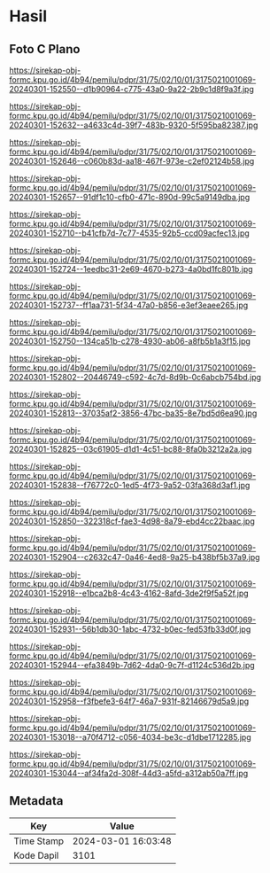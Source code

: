 # Hasil

## Foto C Plano

https://sirekap-obj-formc.kpu.go.id/4b94/pemilu/pdpr/31/75/02/10/01/3175021001069-20240301-152550--d1b90964-c775-43a0-9a22-2b9c1d8f9a3f.jpg

https://sirekap-obj-formc.kpu.go.id/4b94/pemilu/pdpr/31/75/02/10/01/3175021001069-20240301-152632--a4633c4d-39f7-483b-9320-5f595ba82387.jpg

https://sirekap-obj-formc.kpu.go.id/4b94/pemilu/pdpr/31/75/02/10/01/3175021001069-20240301-152646--c060b83d-aa18-467f-973e-c2ef02124b58.jpg

https://sirekap-obj-formc.kpu.go.id/4b94/pemilu/pdpr/31/75/02/10/01/3175021001069-20240301-152657--91df1c10-cfb0-471c-890d-99c5a9149dba.jpg

https://sirekap-obj-formc.kpu.go.id/4b94/pemilu/pdpr/31/75/02/10/01/3175021001069-20240301-152710--b41cfb7d-7c77-4535-92b5-ccd09acfec13.jpg

https://sirekap-obj-formc.kpu.go.id/4b94/pemilu/pdpr/31/75/02/10/01/3175021001069-20240301-152724--1eedbc31-2e69-4670-b273-4a0bd1fc801b.jpg

https://sirekap-obj-formc.kpu.go.id/4b94/pemilu/pdpr/31/75/02/10/01/3175021001069-20240301-152737--ff1aa731-5f34-47a0-b856-e3ef3eaee265.jpg

https://sirekap-obj-formc.kpu.go.id/4b94/pemilu/pdpr/31/75/02/10/01/3175021001069-20240301-152750--134ca51b-c278-4930-ab06-a8fb5b1a3f15.jpg

https://sirekap-obj-formc.kpu.go.id/4b94/pemilu/pdpr/31/75/02/10/01/3175021001069-20240301-152802--20446749-c592-4c7d-8d9b-0c6abcb754bd.jpg

https://sirekap-obj-formc.kpu.go.id/4b94/pemilu/pdpr/31/75/02/10/01/3175021001069-20240301-152813--37035af2-3856-47bc-ba35-8e7bd5d6ea90.jpg

https://sirekap-obj-formc.kpu.go.id/4b94/pemilu/pdpr/31/75/02/10/01/3175021001069-20240301-152825--03c61905-d1d1-4c51-bc88-8fa0b3212a2a.jpg

https://sirekap-obj-formc.kpu.go.id/4b94/pemilu/pdpr/31/75/02/10/01/3175021001069-20240301-152838--f76772c0-1ed5-4f73-9a52-03fa368d3af1.jpg

https://sirekap-obj-formc.kpu.go.id/4b94/pemilu/pdpr/31/75/02/10/01/3175021001069-20240301-152850--322318cf-fae3-4d98-8a79-ebd4cc22baac.jpg

https://sirekap-obj-formc.kpu.go.id/4b94/pemilu/pdpr/31/75/02/10/01/3175021001069-20240301-152904--c2632c47-0a46-4ed8-9a25-b438bf5b37a9.jpg

https://sirekap-obj-formc.kpu.go.id/4b94/pemilu/pdpr/31/75/02/10/01/3175021001069-20240301-152918--e1bca2b8-4c43-4162-8afd-3de2f9f5a52f.jpg

https://sirekap-obj-formc.kpu.go.id/4b94/pemilu/pdpr/31/75/02/10/01/3175021001069-20240301-152931--56b1db30-1abc-4732-b0ec-fed53fb33d0f.jpg

https://sirekap-obj-formc.kpu.go.id/4b94/pemilu/pdpr/31/75/02/10/01/3175021001069-20240301-152944--efa3849b-7d62-4da0-9c7f-d1124c536d2b.jpg

https://sirekap-obj-formc.kpu.go.id/4b94/pemilu/pdpr/31/75/02/10/01/3175021001069-20240301-152958--f3fbefe3-64f7-46a7-931f-82146679d5a9.jpg

https://sirekap-obj-formc.kpu.go.id/4b94/pemilu/pdpr/31/75/02/10/01/3175021001069-20240301-153018--a70f4712-c056-4034-be3c-d1dbe1712285.jpg

https://sirekap-obj-formc.kpu.go.id/4b94/pemilu/pdpr/31/75/02/10/01/3175021001069-20240301-153044--af34fa2d-308f-44d3-a5fd-a312ab50a7ff.jpg


## Metadata

| Key        | Value               |
| ---------- | ------------------- |
| Time Stamp | 2024-03-01 16:03:48 |
| Kode Dapil | 3101                |



